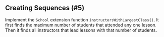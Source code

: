 ## Creating Sequences (#5)

Implement the `School` extension function `instructorsWithLargestClass()`. It
first finds the maximum number of students that attended any one lesson. Then
it finds all instructors that lead lessons with that number of students.